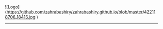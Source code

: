 

![Logo]
(https://github.com/zahrabashiry/zahrabashiry.github.io/blob/master/422118706_18416.jpg
)

---
